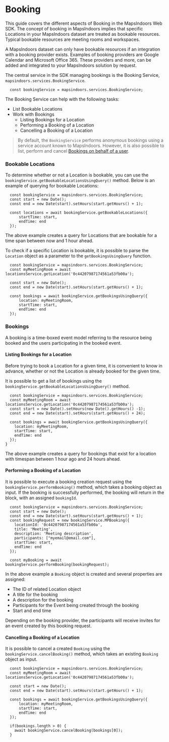 # Booking

This guide covers the different aspects of Booking in the MapsIndoors Web SDK. The concept of booking in MapsIndoors implies that specific Locations in your MapsIndoors dataset are treated as bookable resources. Typical bookable resources are meeting rooms and workspaces.

A MapsIndoors dataset can only have bookable resources if an integration with a booking provider exists. Examples of booking providers are Google Calendar and Microsoft Office 365. These providers and more, can be added and integrated to your MapsIndoors solution by request.

The central service in the SDK managing bookings is the Booking Service, `mapsindoors.services.BookingService`.

```
  const bookingService = mapsindoors.services.BookingService;
```

The Booking Service can help with the following tasks:

* List Bookable Locations
* Work with Bookings
  * Listing Bookings for a Location
  * Performing a Booking of a Location
  * Cancelling a Booking of a Location

> By default, the `BookingService` performs anonymous bookings using a service account known to MapsIndoors. However, it is also possible to list, perform and cancel [Bookings on behalf of a user](user-authenticated-booking.md).&#x20;

### Bookable Locations[​](https://docs.mapsindoors.com/booking#bookable-locations-for-web) <a href="#bookable-locations-for-web" id="bookable-locations-for-web"></a>

To determine whether or not a Location is bookable, you can use the `bookingService.getBookableLocationsUsingQuery()` method. Below is an example of querying for bookable Locations:

```
  const bookingService = mapsindoors.services.BookingService;
  const start = new Date();
  const end = new Date(start).setHours(start.getHours() + 1);

  const locations = await bookingService.getBookableLocations({
      startTime: start,
      endTime: end
  });
```

The above example creates a query for Locations that are bookable for a time span between now and 1 hour ahead.

To check if a specific Location is bookable, it is possible to parse the `Location` object as a parameter to the `getBookingsUsingQuery` function.

```
  const bookingService = mapsindoors.services.BookingService;
  const myMeetingRoom = await locationsService.getLocation('0c44207987174561a53fb00a');

  const start = new Date();
  const end = new Date(start).setHours(start.getHours() + 1);

  const bookings = await bookingService.getBookingsUsingQuery({
      location: myMeetingRoom,
      startTime: start,
      endTime: end
  });
```

### Bookings[​](https://docs.mapsindoors.com/booking#bookings-for-web) <a href="#bookings-for-web" id="bookings-for-web"></a>

A booking is a time-boxed event model referring to the resource being booked and the users participating in the booked event.

#### Listing Bookings for a Location <a href="#listing-bookings-for-a-location-for-web" id="listing-bookings-for-a-location-for-web"></a>

Before trying to book a Location for a given time, it is convenient to know in advance, whether or not the Location is already booked for the given time.

It is possible to get a list of bookings using the `bookingService.getBookableLocationsUsingQuery()` method.

```
  const bookingService = mapsindoors.services.BookingService;
  const myMeetingRoom = await locationsService.getLocation('0c44207987174561a53fb00a');
  const start = new Date().setHours(new Date().getHours() -1);
  const end = new Date(start).setHours(start.getHours() + 24);

  const bookings = await bookingService.getBookingsUsingQuery({
    location: myMeetingRoom,
    startTime: start,
    endTime: end
  });
}
```

The above example creates a query for bookings that exist for a location with timespan between 1 hour ago and 24 hours ahead.

#### Performing a Booking of a Location <a href="#performing-a-booking-of-a-location-for-web" id="performing-a-booking-of-a-location-for-web"></a>

It is possible to execute a booking creation request using the `bookingService.performBooking()` method, which takes a booking object as input. If the booking is successfully performed, the booking will return in the block, with an assigned `bookingId`.

```
  const bookingService = mapsindoors.services.BookingService;
  const start = new Date();
  const end = new Date(start).setHours(start.getHours() + 1);
  const bookingRequest = new bookingService.MPBooking({
    locationId: '0c44207987174561a53fb00a',
    title: 'Meeting',
    description: 'Meeting description',
    participants: ["myemail@email.com"],
    startTime: start,
    endTime: end
  });

  const myBooking = await bookingService.performBooking(bookingRequest);
```

In the above example a `Booking` object is created and several properties are assigned:

* The ID of related Location object
* A title for the booking
* A description for the booking
* Participants for the Event being created through the booking
* Start and end time

Depending on the booking provider, the participants will receive invites for an event created by this booking request.

#### Cancelling a Booking of a Location <a href="#cancelling-a-booking-of-a-location-for-web" id="cancelling-a-booking-of-a-location-for-web"></a>

It is possible to cancel a created `Booking` using the `bookingService.cancelBooking()` method, which takes an existing `Booking` object as input.

```
  const bookingService = mapsindoors.services.BookingService;
  const myMeetingRoom = await locationsService.getLocation('0c44207987174561a53fb00a');

  const start = new Date();
  const end = new Date(start).setHours(start.getHours() + 1);

  const bookings = await bookingService.getBookingsUsingQuery({
      location: myMeetingRoom,
      startTime: start,
      endTime: end
  });

  if(bookings.length > 0) {
    await bookingService.cancelBooking(bookings[0]);
  }
```

